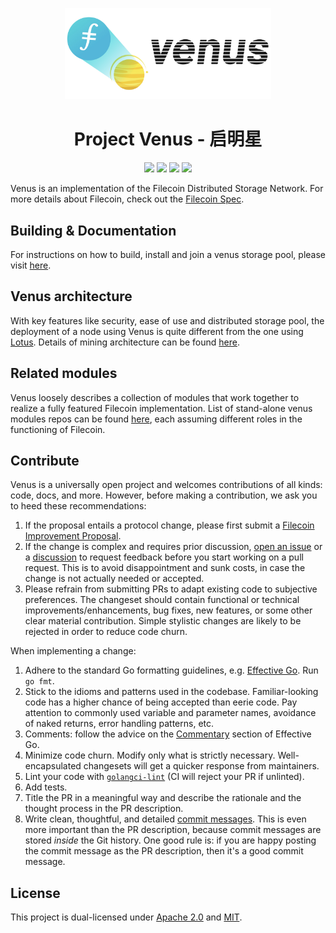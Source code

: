 <p align="center">
  <a href="https://venus.filecoin.io/Overview.html" title="Filecoin Docs">
    <img src="documentation/images/venus_logo_big2.jpg" alt="Project Venus Logo" width="330" />
  </a>
</p>



<h1 align="center">Project Venus - 启明星</h1>

<p align="center">
 <a href="https://github.com/filecoin-project/venus/actions"><img src="https://github.com/filecoin-project/venus/actions/workflows/build_upload.yml/badge.svg"/></a>
 <a href="https://codecov.io/gh/filecoin-project/venus"><img src="https://codecov.io/gh/filecoin-project/venus/branch/master/graph/badge.svg?token=J5QWYWkgHT"/></a>
 <a href="https://goreportcard.com/report/github.com/filecoin-project/venus"><img src="https://goreportcard.com/badge/github.com/filecoin-project/venus"/></a>
 <a href="https://github.com/filecoin-project/venus/tags"><img src="https://img.shields.io/github/v/tag/filecoin-project/venus"/></a>
  <br>
</p>


Venus is an implementation of the Filecoin Distributed Storage Network. For more details about Filecoin, check out the [Filecoin Spec](https://spec.filecoin.io).

## Building & Documentation

For instructions on how to build, install and join a venus storage pool, please visit [here](https://venus.filecoin.io/intro/).

## Venus architecture

With key features like security, ease of use and distributed storage pool, the deployment of a node using Venus is quite different from the one using [Lotus](https://github.com/filecoin-project/lotus). Details of mining architecture can be found [here](https://venus.filecoin.io/intro/#how-venus-works).

## Related modules

Venus loosely describes a collection of modules that work together to realize a fully featured Filecoin implementation. List of stand-alone venus modules repos can be found [here](https://venus.filecoin.io/intro/#how-venus-works), each assuming different roles in the functioning of Filecoin.

## Contribute

Venus is a universally open project and welcomes contributions of all kinds: code, docs, and more. However, before making a contribution, we ask you to heed these recommendations:

1. If the proposal entails a protocol change, please first submit a [Filecoin Improvement Proposal](https://github.com/filecoin-project/FIPs).
2. If the change is complex and requires prior discussion, [open an issue](https://github.com/filecoin-project/venus/issues) or a [discussion](https://github.com/filecoin-project/venus/discussions) to request feedback before you start working on a pull request. This is to avoid disappointment and sunk costs, in case the change is not actually needed or accepted.
3. Please refrain from submitting PRs to adapt existing code to subjective preferences. The changeset should contain functional or technical improvements/enhancements, bug fixes, new features, or some other clear material contribution. Simple stylistic changes are likely to be rejected in order to reduce code churn.

When implementing a change:

1. Adhere to the standard Go formatting guidelines, e.g. [Effective Go](https://golang.org/doc/effective_go.html). Run `go fmt`.
2. Stick to the idioms and patterns used in the codebase. Familiar-looking code has a higher chance of being accepted than eerie code. Pay attention to commonly used variable and parameter names, avoidance of naked returns, error handling patterns, etc.
3. Comments: follow the advice on the [Commentary](https://golang.org/doc/effective_go.html#commentary) section of Effective Go.
4. Minimize code churn. Modify only what is strictly necessary. Well-encapsulated changesets will get a quicker response from maintainers.
5. Lint your code with [`golangci-lint`](https://golangci-lint.run) (CI will reject your PR if unlinted).
6. Add tests.
7. Title the PR in a meaningful way and describe the rationale and the thought process in the PR description.
8. Write clean, thoughtful, and detailed [commit messages](https://chris.beams.io/posts/git-commit/). This is even more important than the PR description, because commit messages are stored _inside_ the Git history. One good rule is: if you are happy posting the commit message as the PR description, then it's a good commit message.

## License

This project is dual-licensed under [Apache 2.0](https://github.com/filecoin-project/venus/blob/master/LICENSE-APACHE) and [MIT](https://github.com/filecoin-project/venus/blob/master/LICENSE-MIT).
